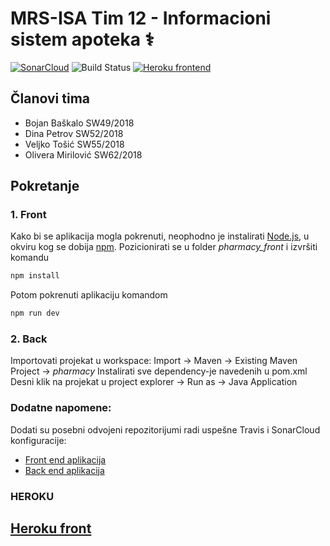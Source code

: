 # MRS-ISA Tim 12 - Informacioni sistem apoteka ⚕

[![SonarCloud](https://sonarcloud.io/images/project_badges/sonarcloud-white.svg)](https://sonarcloud.io/dashboard?id=6aa1534bfc9e2e5495b99bfc6f7cbf1cec89d4ed)
![Build Status](https://travis-ci.com/BoJaN77799/mrs-isa-back.svg?branch=master)
[![Heroku frontend][frontend-badge]][frontend-url]


## Članovi tima
- Bojan Baškalo SW49/2018
- Dina Petrov SW52/2018
- Veljko Tošić SW55/2018
- Olivera Mirilović SW62/2018


## Pokretanje
### 1. Front 
 Kako bi se aplikacija mogla pokrenuti, neophodno je instalirati [Node.js](https://nodejs.org/en/), u okviru kog se dobija [npm](https://www.npmjs.com/).
 Pozicionirati se u folder _pharmacy_front_ i izvršiti komandu
```sh
npm install
```
Potom pokrenuti aplikaciju komandom
```sh
npm run dev
```


### 2. Back
Importovati projekat u workspace: Import -> Maven -> Existing Maven Project -> _pharmacy_
Instalirati sve dependency-je navedenih u pom.xml
Desni klik na projekat u project explorer -> Run as -> Java Application 


### Dodatne napomene:
Dodati su posebni odvojeni repozitorijumi radi uspešne Travis i SonarCloud konfiguracije:
- [Front end aplikacija](https://github.com/PetrovDina/mrs-isa-front)
- [Back end aplikacija](https://github.com/BoJaN77799/mrs-isa-back)

### HEROKU
## [Heroku front](https://mrs-isa-front-v2.herokuapp.com/#/)


[frontend-badge]: https://img.shields.io/badge/Heroku-frontend-purple?logo=heroku
[frontend-url]: https://mrs-isa-front-v2.herokuapp.com/
